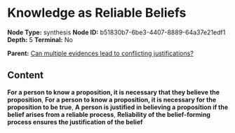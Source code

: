 # Knowledge as Reliable Beliefs

**Node Type:** synthesis
**Node ID:** b51830b7-6be3-4407-8889-64a37e21edf1
**Depth:** 5
**Terminal:** No

**Parent:** [Can multiple evidences lead to conflicting justifications?](can-multiple-evidences-lead-to-conflicting-justifications-antithesis-addaf5e6-c9e2-4c20-9f31-2673b851a089.md)

## Content

**For a person to know a proposition, it is necessary that they believe the proposition**, **For a person to know a proposition, it is necessary for the proposition to be true**, **A person is justified in believing a proposition if the belief arises from a reliable process**, **Reliability of the belief-forming process ensures the justification of the belief**
